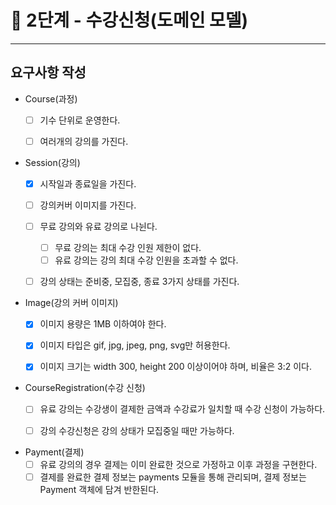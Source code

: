 🚀 2단계 - 수강신청(도메인 모델)
==========================
--------------------------

요구사항 작성
---------------------------------

- Course(과정)
  - [ ] 기수 단위로 운영한다.
  - [ ] 여러개의 강의를 가진다.


- Session(강의)
  - [x] 시작일과 종료일을 가진다.
  - [ ] 강의커버 이미지를 가진다.
  - [ ] 무료 강의와 유료 강의로 나뉜다.
    - [ ] 무료 강의는 최대 수강 인원 제한이 없다.
    - [ ] 유료 강의는 강의 최대 수강 인원을 초과할 수 없다.
  - [ ] 강의 상태는 준비중, 모집중, 종료 3가지 상태를 가진다.


- Image(강의 커버 이미지)
  - [x] 이미지 용량은 1MB 이하여야 한다.
  - [x] 이미지 타입은 gif, jpg, jpeg, png, svg만 허용한다.
  - [x] 이미지 크기는 width 300, height 200 이상이어야 하며, 비율은 3:2 이다.


- CourseRegistration(수강 신청)
  - [ ] 유료 강의는 수강생이 결제한 금액과 수강료가 일치할 때 수강 신청이 가능하다.
  - [ ] 강의 수강신청은 강의 상태가 모집중일 때만 가능하다.


- Payment(결제)
  - [ ] 유료 강의의 경우 결제는 이미 완료한 것으로 가정하고 이후 과정을 구현한다.
  - [ ] 결제를 완료한 결제 정보는 payments 모듈을 통해 관리되며, 결제 정보는 Payment 객체에 담겨 반한된다.
